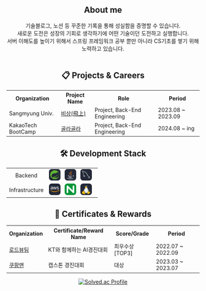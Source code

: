 <div align="center">
  <h2>About me</h2>
  기술블로그, 노션 등 꾸준한 기록을 통해 성실함을 증명할 수 있습니다.<br/>
  새로운 도전은 성장의 기회로 생각하기에 어떤 기술이던 도전하고 실행합니다.<br/>
  서버 이해도를 높이기 위해서 스프링 프레임워크 공부 뿐만 아니라 CS기초를 쌓기 위해 노력하고 있습니다.<br/><br/>
</div>

<div align="center">
    <h2>📋 Projects & Careers</h2>
  <table>
    <tr>
      <th>Organization</th>
      <th>Project Name</th>
      <th>Role</th>
      <th>Period</th>
    </tr>
    <tr>
      <td>Sangmyung Univ.</td>
      <td><a href="https://codewizard.tistory.com/28">비상(飛上)</a></td>
      <td>Project, Back-End Engineering</td>
      <td>2023.08 ~ 2023.09</td>
    </tr>
    <tr>
      <td>KakaoTech BootCamp</td>
      <td><a href="https://github.com/Kakaotech-18-Ecommerce">골라골라</a></td>
      <td>Project, Back-End Engineering</td>
      <td>2024.08 ~ ing</td>
    </tr>
  </table>
</div>

<div align="center">
  <h2>🛠 Development Stack</h2>
  <table>
    <tr>
      <td align="center">Backend</td>
      <td>
        <div>
          <img alt="SpringBoot" width="30px" src="https://raw.githubusercontent.com/zzangjyj0818/Github_User_Content/250d0ac27c7cfd8418823d26a74822e206f28d13/Spring-Dark.svg" />
          &nbsp;
          <img alt="Java" width="30px" src="https://raw.githubusercontent.com/zzangjyj0818/Github_User_Content/250d0ac27c7cfd8418823d26a74822e206f28d13/Java-Dark.svg" />
          &nbsp;
          <img alt="MySQL" width="30px" src="https://raw.githubusercontent.com/zzangjyj0818/Github_User_Content/250d0ac27c7cfd8418823d26a74822e206f28d13/MySQL-Dark.svg" />
          &nbsp;
          <br/>
        </div>
      </td>
    </tr>
    <tr>
      <td align="center">Infrastructure</td>
      <td>
          <div>
            <img alt="AWS" width="30px" src="https://raw.githubusercontent.com/zzangjyj0818/Github_User_Content/250d0ac27c7cfd8418823d26a74822e206f28d13/AWS-Dark.svg" />
            &nbsp;
            <img alt="Nginx" width="30px" src="https://raw.githubusercontent.com/zzangjyj0818/Github_User_Content/250d0ac27c7cfd8418823d26a74822e206f28d13/Nginx.svg" />
            &nbsp;
            <img alt="Linux" width="30px" src="https://raw.githubusercontent.com/zzangjyj0818/Github_User_Content/250d0ac27c7cfd8418823d26a74822e206f28d13/Linux-Dark.svg" />
            &nbsp;
            <br/>
        </div>
      </td>
    </tr>

    

    
  </table>
</div>


<div align="center">
  <h2>🏅 Certificates & Rewards</h2>
  <table>
    <tr>
      <th>Organization</th>
      <th>Certificate/Reward Name</th>
      <th>Score/Grade</th>
      <th>Period</th>
    </tr>
    <tr>
      <td><a href="https://github.com/softwareyong/kt_al_road_facility_maintenance">로드뷰팀</a></td>
      <td>KT와 함께하는 AI경진대회</td>
      <td>최우수상[TOP3]</td>
      <td>2022.07 ~ 2022.09</td>
    </tr>
    <tr>
      <td><a href="https://github.com/softwareyong/Capstone-Design">쿠팡맨</a></td>
      <td>캡스톤 경진대회</td>
      <td>대상</td>
      <td>2023.03 ~  2023.07</td>
    </tr>
  </table>
</div>

<div align="center">
  
  [![Solved.ac Profile](http://mazassumnida.wtf/api/v2/generate_badge?boj=lyw0324)](https://solved.ac/lyw0324/)
 </div>
 
